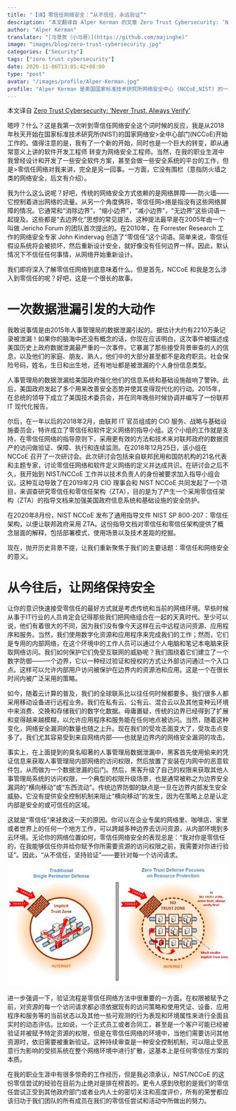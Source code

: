 ```yaml
---
title: "【译】零信任网络安全：“从不信任，永远验证”"
description: "本文翻译自 Alper Kerman 的文章 Zero Trust Cybersecurity: ‘Never Trust, Always Verify’"
author: "Alper Kerman"
translator: "[马景贺（小马哥）](https://github.com/majinghe)"
image: "images/blog/zero-trust-cybersecurity.jpg"
categories: ["Security"]
tags: ["zero trust cybersecurity"]
date: 2020-11-06T13:05:42+08:00
type: "post"
avatar: "/images/profile/Alper-Kerman.jpg"
profile: "Alper Kerman 是美国国家标准技术研究所网络安全中心 (NCCoE,NIST) 的一名安全工程师和项目经理。他是零信任和其他一些与行业组织、政府部门和学术界开展的一些协同项目的技术负责人和项目经理，这些项目是为了解决美国国家安全中心的网络问题。他拥有超过30年的 IT 行业经历，涉及软件开发、应用安全以及政府机构和私营行业的项目管理。"
---
```


本文译自 [Zero Trust Cybersecurity: ‘Never Trust, Always Verify’](https://www.nist.gov/blogs/taking-measure/zero-trust-cybersecurity-never-trust-always-verify)

嗯哼？什么？这是我第一次听到零信任网络安全这个词时候的反应，我是从2018年秋天开始在国家标准技术研究所(NIST)的国家网络安>全中心部门(NCCoE)开始工作的。值得注意的是，我有了一个新的开始，同时也是一个巨大的转变，即从通常意义上讲的软件开发工程师
转变为网络安全工程师。当然，在我的职业生涯中我曾经设计和开发了一些安全软件方案，甚至会做一些安全系统的平台的工作，但是>零信任网络对我来讲，完全是另一回事。一方面，它没有围栏（意指防火墙之类的网络安全，后文有介绍）。

我为什么这么说呢？好吧，传统的网络安全方式依赖的是网络屏障——防火墙——它控制着进出网络的流量。从另一个角度俩将，零信任网>络是指没有这些网络屏障的情况。它通常和“消除边界”，“缩小边界”，“减小边界”，“无边界”这些词语一起提及。这些都是“去边界化”思想的常见提法，这种提法最早是在2005年由一个叫做 Jericho Forum 的团队首次提出的。在2010年，在 Forrester Research 工作的网络安全专家 John Kindervag 创造了“零信任”这个词语。简单来说，零信任假设系统将会被损坏，然后重新设计安全，就好像没有任何边界一样。因此，默认情况下不信任任何事情，从网络开始重新设计。


我们即将深入了解零信任网络到底意味着什么。但是首先，NCCoE 和我是怎么涉入到零信任的呢？好吧，这是一个很长的故事。


#  一次数据泄漏引发的大动作

我敢说事情是由2015年人事管理局的数据泄漏引起的。据估计大约有2210万条记录被泄漏！如果你的脑海中还没有概念的话，你现在应该明白，这次事件被描述成美国历史上政府数据泄漏最严重的一次事件。它暴漏了那些接受背景审查的人的信息，以及他们的家庭、朋友、熟人，他们中的大部分甚至都不是政府职员。社会保险号码，姓名，生日和出生地，还有地址都是被泄漏的个人身份信息类型。

人事管理局的数据泄漏给美国政府强化他们的信息系统和基础设施敲响了警钟。此后，美国政府发起了多个用来改善安全态势并使其变得现代化的行动。2015年，在总统的领导下成立了美国技术委员会，并在同年晚些时候协调并编写了一份联邦 IT 现代化报告。

尔后，在一年以后的2018年2月，由联邦 IT 官员组成的 CIO 服务、战略与基础设施委员会，特许成立了零信任和软件定义网络的指导小组。这个小组的工作就是支持，在零信任网络的指导原则下，采用更有效的方法和技术来对联邦政府的数据资产的访问做验证、保障、执行和连续监测。在2018年12月25日，该小组在 NCCoE 召开了一次研讨会。此次研讨会包括来自联邦民用和国防机构的21名代表和主题专家，讨论零信任网络和软件定义网络的定义并达成共识。在研讨会之后不久，我开始到 NIST/NCCoE 工作并以技术负责人的身份被要求加入指导小组会议。这种互动导致了在2019年2月 CIO 理事会和 NIST NCCoE 共同发起了一个项目，来调查研究零信任和零信任架构（ZTA），目的是为了产生一个采用零信任架构（ZTA）的指导文档来加强美国政府信息系统和基础设施的安全防护。


在2020年8月份，NIST NCCoE 发布了通用指导文件 NIST SP 800-207：零信任架构，以便让联邦政府采用 ZTA。这份指导文档对零信任和零信任架构提供了概念层面的解释，包括部署模式，使用场景以及技术差距的挖掘。

现在，抛开历史背景不提，让我们重新聚焦于我们的主要话题：零信任和网络安全的意义。

# 从今往后，让网络保持安全


让你的意识快速接受零信任的最好方式就是考虑传统和当前的网络环境。早些时候从事于IT行业的人员肯定会记得那些我们把网络组合在一起的天真时代。至少可以说，他们有着很大的不同，因为我们没有像今天这样在云中远程访问资源、应用程序和服务。当然，我们使用数字化资源和应用程序来完成我们的工作；然而，它们是专用的内部网络，在这个环境中的工作人员可以通过个人电脑和笔记本电脑来获取网络访问。我们如何保护它们免受互联网的威胁呢？我们围绕着它们建立了一个数字防御——一个边界，它以一种经过验证和授权的方式让外部访问通过一个入口点。这样可以允许内部用户访问被保护在边界内的资源池和应用。这是一个在很长时间内被广泛采用的策略。

如今，随着云计算的普及，我们的全球联系比以往任何时候都要多。我们很多人都采用移动设备进行远程业务。我们在私有云、公有云、混合云以及其他变种云环境中来消费、交换和存储我们的数字化数据。毋庸置疑，传统的边界已经得到了扩展和变得越来越模糊，以允许应用程序和服务能在任何地点被访问。当然，随着这种变化，网络安全漏洞的数量也随之上升。现在我们的受攻击面变大了，受攻击点变多了。我们尤其容易受到来自网络内部——也就是边界内的网络安全漏洞的攻击。

事实上，在上面提到的臭名昭著的人事管理局数据泄漏中，黑客首先使用偷来的凭证信息来获取人事管理局内部网络的访问权限，然后放置了安装在内网中的恶意软件包，从而做为一个数据泄漏的后门。然后，黑客升级了自己的权限来获取其他人事管理局系统的访问权限，一个典型的权限升级场景，也是通常被称之为边界安全漏洞的“横向移动”或“东西流动”。传统边界防御的缺点是一旦在边界内部发生安全威胁，它没有提供安全控制机制来阻止“横向移动”的发生，因为在策略上总是认定内部是安全的或可信任的区域。

这就是“零信任”来拯救这一天的原因。你可以在企业专属的网络里、咖啡店、家里或者世界上的任何一个地方工作，可以跨越多种边界去访问资源，从内部环境到多云环境。无论你的网络位置如何，零信任网络安全的表现总是：“我对你是零信任的，在我能够信任你并给你赋予你所需要资源的访问权限之前，我需要对你进行验证”。因此，“从不信任，坚持验证”——要针对每一个访问请求。

![img](images/security.jpg)

进一步强调一下，验证流程是零信任网络方法中很重要的一方面。在权限被赋予之前，对资源的每一个访问请求都必须依据现有的访问策略和使用凭证、设备、应用程序和服务等的当前状态以及其他一些可观测的行为表现和环境属性来进行全面且实时的动态评估。比如说，一个正式员工或者合同工，甚至是一个客户可能已经被验证并被赋予特定资源的权限，但是在零信任网络的环境中，当他们需要访问其他资源时，依旧需要被重新验证。这种持续审查是一种安全控制机制，可以阻止受恶意行为影响的受损系统在整个网络环境中进行扩散，这基本上是任何零信任方案的本质。


在我的职业生涯中有很多惊奇的工作经历，但是我必须承认，NIST/NCCoE 的这份零信尝试的经验在目前为止绝对是排在榜首的。更令人感到欣慰的是我们的零信任尝试正受到其他政府部门或者业内人士的密切关注和高度评价，所有的荣誉都应该归功于我们团队的所有成员在我们的零信任尝试和活动中所做出的努力。
